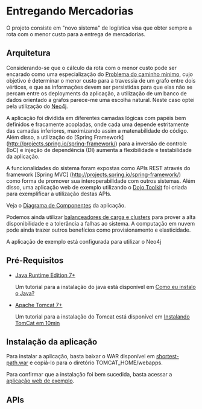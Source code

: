 Entregando Mercadorias
======================

O projeto consiste em "novo sistema" de logística visa que obter sempre a rota com o menor custo para a entrega de mercadorias. 

## Arquitetura

Considerando-se que o cálculo da rota com o menor custo pode ser encarado como uma especialização do [Problema do caminho mínimo](http://pt.wikipedia.org/wiki/Problema_do_caminho_m%C3%ADnimo), cujo objetivo é determinar o menor custo para a travessia de um grafo entre dois vértices, e que as informações devem ser persistidas para que elas não se percam entre os deployments da aplicação, a utilização de um banco de dados orientado a grafos parece-me uma escolha natural. Neste caso optei pela utilização do [Neo4j](http://www.neo4j.org).

A aplicação foi dividida em diferentes camadas lógicas com papéis bem definidos e fracamente acopladas, onde cada uma depende estritamente das camadas inferiores, maximizando assim a matenabilidade do código. Além disso, a utilização do [Spring Framework] (http://projects.spring.io/spring-framework/) para a inversão de controle (IoC) e injeção de dependência (DI) aumenta a flexibilidade e testabilidade da aplicação. 

A funcionalidades do sistema foram expostas como APIs REST através do framework [Spring MVC] (http://projects.spring.io/spring-framework/) como forma de promover sua interoperabilidade com outros sistemas. Além disso, uma aplicação web de exemplo utilizando o [Dojo Toolkit](http://dojotoolkit.org/) foi criada para exemplificar a utilização destas APIs. 

Veja o [Diagrama de Componentes](https://googledrive.com/host/0B_F_ziKVZ1BNTXFCdGR1WWdPajQ/shortest-path-component-diagram.png) da aplicação.

Podemos ainda utilizar [balanceadores de carga e clusters](https://googledrive.com/host/0B_F_ziKVZ1BNTXFCdGR1WWdPajQ/sortest-path-architecture.png) para prover a alta disponibilidade e a tolerância a falhas ao sistema. A computação em nuvem pode ainda trazer outros benefícios como provisionamento e elasticidade.

A aplicação de exemplo está configurada para utilizar o Neo4j 

## Pré-Requisitos

- [Java Runtime Edition 7+](http://www.oracle.com/technetwork/java/javase/downloads/index.html?ssSourceSiteId=otnjp)

	Um tutorial para a instalação do java está disponível em [Como eu instalo o Java?](http://www.java.com/pt_BR/download/help/download_options.xml)

- [Apache Tomcat 7+](http://tomcat.apache.org/)

	Um tutorial para a instalação do Tomcat está disponível em [Instalando TomCat em 10min](http://imasters.com.br/artigo/8639/java/instalando-tomcat-em-10min/)

## Instalação da aplicação

Para instalar a aplicação, basta baixar o WAR disponível em [shortest-path.war](https://googledrive.com/host/0B_F_ziKVZ1BNTXFCdGR1WWdPajQ/shortest-path-component-diagram.png) e copiá-lo para o diretório TOMCAT_HOME/webapps.

Para confirmar que a instalação foi bem sucedida, basta acessar a [aplicação web de exemplo](http://localhost:8080/shortest-path).

## APIs


